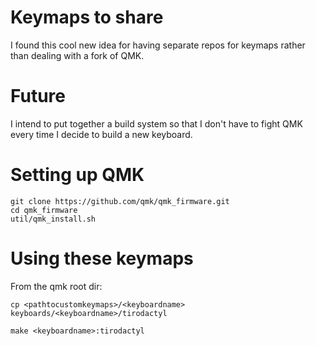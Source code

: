 # Keymaps to share
I found this cool new idea for having separate repos for keymaps rather than dealing with a fork of QMK.

# Future
I intend to put together a build system so that I don't have to fight QMK every time I decide to build a new keyboard.

# Setting up QMK

```
git clone https://github.com/qmk/qmk_firmware.git
cd qmk_firmware
util/qmk_install.sh
```

# Using these keymaps
From the qmk root dir:

```
cp <pathtocustomkeymaps>/<keyboardname> keyboards/<keyboardname>/tirodactyl

make <keyboardname>:tirodactyl
```
